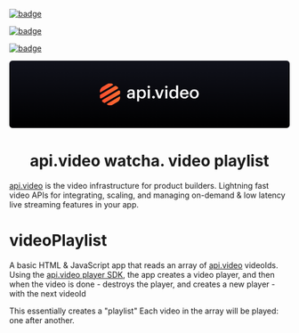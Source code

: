 [![badge](https://img.shields.io/twitter/follow/api_video?style=social)](https://twitter.com/intent/follow?screen_name=api_video)

[![badge](https://img.shields.io/github/stars/apivideo/videoPlaylist?style=social)](https://github.com/apivideo/videoPlaylist)

[![badge](https://img.shields.io/discourse/topics?server=https%3A%2F%2Fcommunity.api.video)](https://community.api.video)

![](https://github.com/apivideo/API_OAS_file/blob/master/apivideo_banner.png)

<h1 align="center">api.video watcha. video playlist</h1>

[api.video](https://api.video) is the video infrastructure for product builders. Lightning fast video APIs for integrating, scaling, and managing on-demand & low latency live streaming features in your app.

# videoPlaylist

A basic HTML & JavaScript app that reads an array of [api.video](https://api.video) videoIds.  Using the [api.video player SDK](https://docs.api.video/docs/video-player-sdk), the app creates a video player, and then when the video is done - destroys the player, and creates a new player - with the next videoId

This essentially creates a "playlist"  Each video in the array will be played: one after another.

